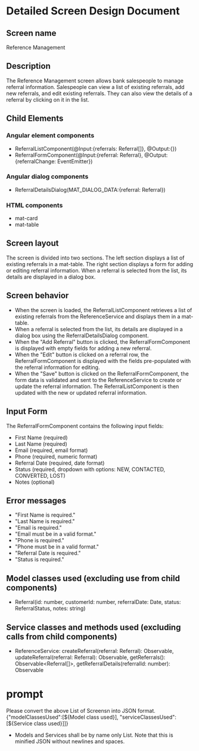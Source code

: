 # Detailed Screen Design Document
## Screen name
Reference Management
## Description
The Reference Management screen allows bank salespeople to manage referral information. Salespeople can view a list of existing referrals, add new referrals, and edit existing referrals. They can also view the details of a referral by clicking on it in the list.
## Child Elements
### Angular element components
- ReferralListComponent(@Input:{referrals: Referral[]}, @Output:{})
- ReferralFormComponent(@Input:{referral: Referral}, @Output:{referralChange: EventEmitter<Referral>})
### Angular dialog components
- ReferralDetailsDialog(MAT_DIALOG_DATA:{referral: Referral})
### HTML components
- mat-card
- mat-table
## Screen layout
The screen is divided into two sections. The left section displays a list of existing referrals in a mat-table. The right section displays a form for adding or editing referral information. When a referral is selected from the list, its details are displayed in a dialog box.
## Screen behavior
- When the screen is loaded, the ReferralListComponent retrieves a list of existing referrals from the ReferenceService and displays them in a mat-table.
- When a referral is selected from the list, its details are displayed in a dialog box using the ReferralDetailsDialog component.
- When the "Add Referral" button is clicked, the ReferralFormComponent is displayed with empty fields for adding a new referral.
- When the "Edit" button is clicked on a referral row, the ReferralFormComponent is displayed with the fields pre-populated with the referral information for editing.
- When the "Save" button is clicked on the ReferralFormComponent, the form data is validated and sent to the ReferenceService to create or update the referral information. The ReferralListComponent is then updated with the new or updated referral information.
## Input Form
The ReferralFormComponent contains the following input fields:
- First Name (required)
- Last Name (required)
- Email (required, email format)
- Phone (required, numeric format)
- Referral Date (required, date format)
- Status (required, dropdown with options: NEW, CONTACTED, CONVERTED, LOST)
- Notes (optional)
## Error messages
- "First Name is required."
- "Last Name is required."
- "Email is required."
- "Email must be in a valid format."
- "Phone is required."
- "Phone must be in a valid format."
- "Referral Date is required."
- "Status is required."
## Model classes used (excluding use from child components)
- Referral(id: number, customerId: number, referralDate: Date, status: ReferralStatus, notes: string)
## Service classes and methods used (excluding calls from child components)
- ReferenceService: createReferral(referral: Referral): Observable<Referral>, updateReferral(referral: Referral): Observable<Referral>, getReferrals(): Observable<Referral[]>, getReferralDetails(referralId: number): Observable<Referral>

# prompt
Please convert the above List of Screensn into JSON format.
{"modelClassesUsed":[${Model class used}], "serviceClassesUsed":[${Service class used}]]}
* Models and Services shall be by name only List.
Note that this is minified JSON without newlines and spaces.